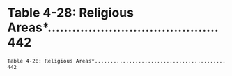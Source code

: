 # Table 4-28: Religious Areas*.......................................... 442

```
Table 4-28: Religious Areas*.......................................... 442

```
